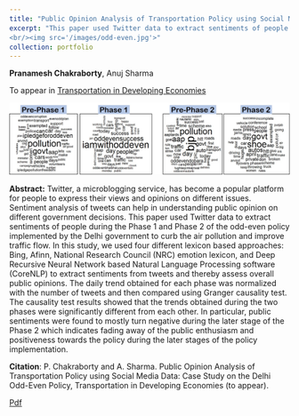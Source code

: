 ```yaml
---
title: "Public Opinion Analysis of Transportation Policy using Social Media Data: Case Study on the Delhi Odd-Even Policy"
excerpt: "This paper used Twitter data to extract sentiments of people during the Phase 1 and Phase 2 of the odd-even policy implemented by the Delhi government to curb the air pollution and improve traffic flow. Public sentiments were found to mostly turn negative during the later stage of the Phase 2 which indicates fading away of the public enthusiasm and positiveness towards the policy during the later stages of the policy implementation.
<br/><img src='/images/odd-even.jpg'>"
collection: portfolio
---
```


**Pranamesh Chakraborty**, Anuj Sharma

To appear in [Transportation in Developing Economies](https://link.springer.com/journal/40890)

![GitHub Logo](/images/odd-even.jpg)

**Abstract:** Twitter, a microblogging service, has become a popular platform for people to express their views and opinions on different issues. Sentiment analysis of tweets can help in understanding public opinion on different government decisions. This paper used Twitter data to extract sentiments of people during the Phase 1 and Phase 2 of the odd-even policy implemented by the Delhi government to curb the air pollution and improve traffic flow. In this study, we used four different lexicon based approaches: Bing, Afinn, National Research Council (NRC) emotion lexicon, and Deep Recursive Neural Network based Natural Language Processing  software (CoreNLP)  to extract sentiments from tweets and thereby assess overall public opinions. The daily trend obtained for each phase was normalized with the number of tweets and then compared using Granger causality test. The causality test results showed that the trends obtained during the two phases were significantly different from each other. In particular, public sentiments were found to mostly turn negative during the later stage of the Phase 2 which indicates fading away of the public enthusiasm and positiveness towards the policy during the later stages of the policy implementation.


**Citation**: P. Chakraborty and A. Sharma. Public Opinion Analysis of Transportation Policy using Social Media Data: Case Study on the Delhi Odd-Even Policy, Transportation in Developing Economies (to appear).

[Pdf](https://pranamesh.github.io/files/2018-TiDE-OddEvenDelhi.pdf)
